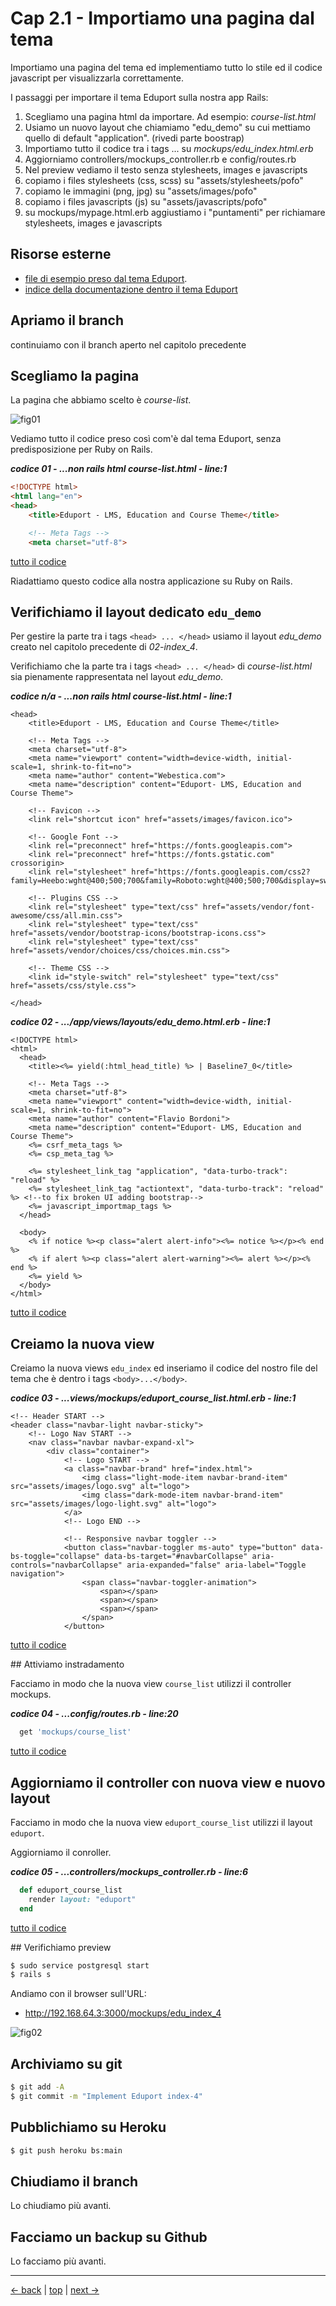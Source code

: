 # <a name="top"></a> Cap 2.1 - Importiamo una pagina dal tema

Importiamo una pagina del tema ed implementiamo tutto lo stile ed il codice javascript per visualizzarla correttamente.

I passaggi per importare il tema Eduport sulla nostra app Rails:

1. Scegliamo una pagina html da importare. Ad esempio: *course-list.html*
2. Usiamo un nuovo layout che chiamiamo "edu_demo" su cui mettiamo quello di default "application".
   (rivedi parte boostrap)
3. Importiamo tutto il codice tra i tags <body>...</body> su *mockups/edu_index.html.erb*
4. Aggiorniamo controllers/mockups_controller.rb e config/routes.rb
5. Nel preview vediamo il testo senza stylesheets, images e javascripts
6. copiamo i files stylesheets (css, scss) su "assets/stylesheets/pofo"
7. copiamo le immagini (png, jpg) su "assets/images/pofo"
8. copiamo i files javascripts (js) su "assets/javascripts/pofo"
9. su mockups/mypage.html.erb aggiustiamo i "puntamenti" per richiamare stylesheets, images e javascripts



## Risorse esterne

- [file di esempio preso dal tema Eduport](file:///Users/FB/eduport_v1.2.0/template/course-list.html).
- [indice della documentazione dentro il tema Eduport](file:///Users/FB/eduport_v1.2.0/template/docs/index.html)



## Apriamo il branch

continuiamo con il branch aperto nel capitolo precedente



## Scegliamo la pagina

La pagina che abbiamo scelto è *course-list*.

![fig01](https://github.com/flaviobordonidev/leanpubabrandnewcms/blob/master/15-theme-edu/04-course-list-stylesheet/01_fig01-course-list.png)

Vediamo tutto il codice <html> preso così com'è dal tema Eduport, senza predisposizione per Ruby on Rails.

***codice 01 - ...non rails html course-list.html - line:1***

```html
<!DOCTYPE html>
<html lang="en">
<head>
	<title>Eduport - LMS, Education and Course Theme</title>

	<!-- Meta Tags -->
	<meta charset="utf-8">
```

[tutto il codice](https://github.com/flaviobordonidev/leanpubabrandnewcms/blob/master/15-theme-edu/04-course-list-stylesheet/01_01-course-list.html)

Riadattiamo questo codice alla nostra applicazione su Ruby on Rails.



## Verifichiamo il layout dedicato `edu_demo`

Per gestire la parte tra i tags `<head> ... </head>` usiamo il layout *edu_demo* creato nel capitolo precedente di *02-index_4*.

Verifichiamo che la parte tra i tags `<head> ... </head>` di *course-list.html* sia pienamente rappresentata nel layout *edu_demo*.

***codice n/a - ...non rails html course-list.html - line:1***

```html+erb
<head>
	<title>Eduport - LMS, Education and Course Theme</title>

	<!-- Meta Tags -->
	<meta charset="utf-8">
	<meta name="viewport" content="width=device-width, initial-scale=1, shrink-to-fit=no">
	<meta name="author" content="Webestica.com">
	<meta name="description" content="Eduport- LMS, Education and Course Theme">

	<!-- Favicon -->
	<link rel="shortcut icon" href="assets/images/favicon.ico">

	<!-- Google Font -->
	<link rel="preconnect" href="https://fonts.googleapis.com">
	<link rel="preconnect" href="https://fonts.gstatic.com" crossorigin>
	<link rel="stylesheet" href="https://fonts.googleapis.com/css2?family=Heebo:wght@400;500;700&family=Roboto:wght@400;500;700&display=swap">

	<!-- Plugins CSS -->
	<link rel="stylesheet" type="text/css" href="assets/vendor/font-awesome/css/all.min.css">
	<link rel="stylesheet" type="text/css" href="assets/vendor/bootstrap-icons/bootstrap-icons.css">
	<link rel="stylesheet" type="text/css" href="assets/vendor/choices/css/choices.min.css">

	<!-- Theme CSS -->
	<link id="style-switch" rel="stylesheet" type="text/css" href="assets/css/style.css">

</head>
```

***codice 02 - .../app/views/layouts/edu_demo.html.erb - line:1***

```html+erb
<!DOCTYPE html>
<html>
  <head>
    <title><%= yield(:html_head_title) %> | Baseline7_0</title>

  	<!-- Meta Tags -->
  	<meta charset="utf-8">
    <meta name="viewport" content="width=device-width, initial-scale=1, shrink-to-fit=no">
  	<meta name="author" content="Flavio Bordoni">
  	<meta name="description" content="Eduport- LMS, Education and Course Theme">
    <%= csrf_meta_tags %>
    <%= csp_meta_tag %>

    <%= stylesheet_link_tag "application", "data-turbo-track": "reload" %>
    <%= stylesheet_link_tag "actiontext", "data-turbo-track": "reload" %> <!--to fix broken UI adding bootstrap-->
    <%= javascript_importmap_tags %>
  </head>

  <body>
    <% if notice %><p class="alert alert-info"><%= notice %></p><% end %>
    <% if alert %><p class="alert alert-warning"><%= alert %></p><% end %>
    <%= yield %>
  </body>
</html>
```

[tutto il codice](https://github.com/flaviobordonidev/leanpubabrandnewcms/blob/master/15-theme-edu/04-course-list/01_02-views-layouts-edu_demo.html.erb)



## Creiamo la nuova view

Creiamo la nuova views `edu_index` ed inseriamo il codice del nostro file del tema che è dentro i tags `<body>...</body>`.

***codice 03 - ...views/mockups/eduport_course_list.html.erb - line:1***

```html+erb
<!-- Header START -->
<header class="navbar-light navbar-sticky">
	<!-- Logo Nav START -->
	<nav class="navbar navbar-expand-xl">
		<div class="container">
			<!-- Logo START -->
			<a class="navbar-brand" href="index.html">
				<img class="light-mode-item navbar-brand-item" src="assets/images/logo.svg" alt="logo">
				<img class="dark-mode-item navbar-brand-item" src="assets/images/logo-light.svg" alt="logo">
			</a>
			<!-- Logo END -->

			<!-- Responsive navbar toggler -->
			<button class="navbar-toggler ms-auto" type="button" data-bs-toggle="collapse" data-bs-target="#navbarCollapse" aria-controls="navbarCollapse" aria-expanded="false" aria-label="Toggle navigation">
				<span class="navbar-toggler-animation">
					<span></span>
					<span></span>
					<span></span>
				</span>
			</button>
```

[tutto il codice](https://github.com/flaviobordonidev/leanpubabrandnewcms/blob/master/15-theme-edu/04-course-list/01_03-views-mockups-eduport_course_list.html.erb)



## Attiviamo instradamento

Facciamo in modo che la nuova view `course_list` utilizzi il controller mockups. 

***codice 04 - ...config/routes.rb - line:20***

```ruby
  get 'mockups/course_list'
```

[tutto il codice](https://github.com/flaviobordonidev/leanpubabrandnewcms/blob/master/15-theme-edu/02-mockups-first-page/01_04-config-routes.rb)



## Aggiorniamo il controller con nuova view e nuovo layout

Facciamo in modo che la nuova view `eduport_course_list` utilizzi il layout `eduport`.

Aggiorniamo il conroller.

***codice 05 - ...controllers/mockups_controller.rb - line:6***

```ruby
  def eduport_course_list
    render layout: "eduport"
  end
```

[tutto il codice](https://github.com/flaviobordonidev/leanpubabrandnewcms/blob/master/15-theme-edu/02-mockups-first-page/01_05-controllers-mockups_controller.rb)



## Verifichiamo preview

```bash
$ sudo service postgresql start
$ rails s
```

Andiamo con il browser sull'URL:

- http://192.168.64.3:3000/mockups/edu_index_4

![fig02](https://github.com/flaviobordonidev/leanpubabrandnewcms/blob/master/15-theme-edu/02-mockups-first-page/01_fig02-edu_index_4.png)



## Archiviamo su git

```bash
$ git add -A
$ git commit -m "Implement Eduport index-4"
```



## Pubblichiamo su Heroku

```bash
$ git push heroku bs:main
```



## Chiudiamo il branch

Lo chiudiamo più avanti.



## Facciamo un backup su Github

Lo facciamo più avanti.



---

[<- back](https://github.com/flaviobordonidev/leanpubabrandnewcms/blob/master/15-theme-edu/02-mockups-first-page/01_00-import_page.md)
 | [top](#top) |
[next ->](https://github.com/flaviobordonidev/leanpubabrandnewcms/blob/master/15-theme-edu/02-mockups-first-page/02_00-theme_stylesheet.md)
